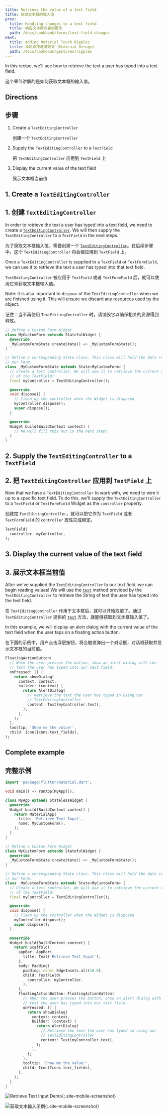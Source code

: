 ```yaml
---
title: Retrieve the value of a text field
title: 获取文本框的输入值
prev:
  title: Handling changes to a text field
  title: 响应文本框内容的更改
  path: /docs/cookbook/forms/text-field-changes
next:
  title: Adding Material Touch Ripples
  title: 添加点按涟漪效果 (Material Design)
  path: /docs/cookbook/gestures/ripples
---
```


In this recipe, we'll see how to retrieve the text a user has typed into a text
field.

这个章节讲解的是如何获取文本框的输入值。

## Directions

## 步骤

  1. Create a `TextEditingController`
     
     创建一个  `TextEditingController`

  2. Supply the `TextEditingController` to a `TextField`
     
     把 `TextEditingController` 应用到 `TextField` 上

  3. Display the current value of the text field

     展示文本框当前值  

## 1. Create a `TextEditingController`

## 1. 创建 `TextEditingController`

In order to retrieve the text a user has typed into a text field, we need to
create a
[`TextEditingController`]({{site.api}}/flutter/widgets/TextEditingController-class.html).
We will then supply the `TextEditingController` to a `TextField` in the next
steps.

为了获取文本框输入值，需要创建一个 [`TextEditingController`]({{site.api}}/flutter/widgets/TextEditingController-class.html)。在后续步骤中，这个 `TextEditingController` 将会被应用到 `TextField` 上。

Once a `TextEditingController` is supplied to a `TextField` or `TextFormField`,
we can use it to retrieve the text a user has typed into that text field.

`TextEditingController` 被应用于 `TextField` 或者 `TextFormField` 后，就可以使用它来获取文本框输入值。

Note: It is also important to `dispose` of the `TextEditingController` when we
are finished using it. This will ensure we discard any resources used by the
object.

记住：当不再使用 `TextEditingController` 时，请销毁它以确保相关的资源得到释放。

<!-- skip -->
```dart
// Define a Custom Form Widget
class MyCustomForm extends StatefulWidget {
  @override
  _MyCustomFormState createState() => _MyCustomFormState();
}

// Define a corresponding State class. This class will hold the data related to
// our Form.
class _MyCustomFormState extends State<MyCustomForm> {
  // Create a text controller. We will use it to retrieve the current value
  // of the TextField!
  final myController = TextEditingController();

  @override
  void dispose() {
    // Clean up the controller when the Widget is disposed
    myController.dispose();
    super.dispose();
  }

  @override
  Widget build(BuildContext context) {
    // We will fill this out in the next step!
  }
}
```

## 2. Supply the `TextEditingController` to a `TextField`

## 2. 把 `TextEditingController` 应用到 `TextField` 上

Now that we have a `TextEditingController` to work with, we need to wire it up
to a specific text field. To do this, we'll supply the `TextEditingController`
to a `TextField` or `TextFormField` Widget as the `controller` property.

创建完 `TextEditingController`，就可以把它作为 `TextField` 或者 `TextFormField` 的 `controller` 属性完成绑定。

<!-- skip -->
```dart
TextField(
  controller: myController,
);
```

## 3. Display the current value of the text field

## 3. 展示文本框当前值

After we've supplied the `TextEditingController` to our text field, we can begin
reading values! We will use the
[`text`]({{site.api}}/flutter/widgets/TextEditingController/text.html)
method provided by the `TextEditingController` to retrieve the String of text
the user has typed into the text field.

在 `TextEditingController` 作用于文本框后，就可以开始取值了。通过 `TextEditingController` 提供的 [`text`]({{site.api}}/flutter/widgets/TextEditingController/text.html) 方法，就能够获取到文本框输入值了。

In this example, we will display an alert dialog with the current value of
the text field when the user taps on a floating action button.

在下面的示例中，用户点击浮层按钮，将会触发弹出一个对话框，对话框获取并显示文本框的当前值。

<!-- skip -->
```dart
FloatingActionButton(
  // When the user presses the button, show an alert dialog with the
  // text the user has typed into our text field.
  onPressed: () {
    return showDialog(
      context: context,
      builder: (context) {
        return AlertDialog(
          // Retrieve the text the user has typed in using our
          // TextEditingController
          content: Text(myController.text),
        );
      },
    );
  },
  tooltip: 'Show me the value!',
  child: Icon(Icons.text_fields),
);
```

## Complete example

## 完整示例

```dart
import 'package:flutter/material.dart';

void main() => runApp(MyApp());

class MyApp extends StatelessWidget {
  @override
  Widget build(BuildContext context) {
    return MaterialApp(
      title: 'Retrieve Text Input',
      home: MyCustomForm(),
    );
  }
}

// Define a Custom Form Widget
class MyCustomForm extends StatefulWidget {
  @override
  _MyCustomFormState createState() => _MyCustomFormState();
}

// Define a corresponding State class. This class will hold the data related to
// our Form.
class _MyCustomFormState extends State<MyCustomForm> {
  // Create a text controller. We will use it to retrieve the current value
  // of the TextField!
  final myController = TextEditingController();

  @override
  void dispose() {
    // Clean up the controller when the Widget is disposed
    myController.dispose();
    super.dispose();
  }

  @override
  Widget build(BuildContext context) {
    return Scaffold(
      appBar: AppBar(
        title: Text('Retrieve Text Input'),
      ),
      body: Padding(
        padding: const EdgeInsets.all(16.0),
        child: TextField(
          controller: myController,
        ),
      ),
      floatingActionButton: FloatingActionButton(
        // When the user presses the button, show an alert dialog with the
        // text the user has typed into our text field.
        onPressed: () {
          return showDialog(
            context: context,
            builder: (context) {
              return AlertDialog(
                // Retrieve the text the user has typed in using our
                // TextEditingController
                content: Text(myController.text),
              );
            },
          );
        },
        tooltip: 'Show me the value!',
        child: Icon(Icons.text_fields),
      ),
    );
  }
}
```

![Retrieve Text Input Demo](/images/cookbook/retrieve-input.gif){:.site-mobile-screenshot}

![获取文本输入示例](/images/cookbook/retrieve-input.gif){:.site-mobile-screenshot}
